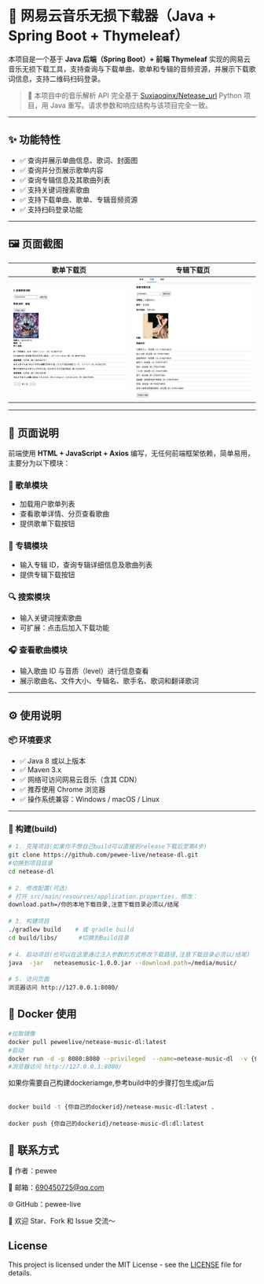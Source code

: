 # 🎵 网易云音乐无损下载器（Java + Spring Boot + Thymeleaf）

本项目是一个基于 **Java 后端（Spring Boot）+ 前端 Thymeleaf** 实现的网易云音乐无损下载工具，支持查询与下载单曲、歌单和专辑的音频资源，并展示下载歌词信息，支持二维码扫码登录。

> 📌 本项目中的音乐解析 API 完全基于 [Suxiaoqinx/Netease_url](https://github.com/Suxiaoqinx/Netease_url) Python 项目，用 Java 重写。请求参数和响应结构与该项目完全一致。

---

## ✨ 功能特性

- ✅ 查询并展示单曲信息、歌词、封面图
- ✅ 查询并分页展示歌单内容
- ✅ 查询专辑信息及其歌曲列表
- ✅ 支持关键词搜索歌曲
- ✅ 支持下载单曲、歌单、专辑音频资源
- ✅ 支持扫码登录功能

---

## 🖼️ 页面截图

| 歌单下载页 | 专辑下载页 |
|------------|-------------|
| ![歌单下载页面](https://raw.githubusercontent.com/pewee-live/netease-dl/refs/heads/master/pics/1.JPG) | ![专辑下载页面](https://raw.githubusercontent.com/pewee-live/netease-dl/refs/heads/master/pics/2.JPG) |

---

## 🧩 页面说明

前端使用 **HTML + JavaScript + Axios** 编写，无任何前端框架依赖，简单易用，主要分为以下模块：

### 🎵 歌单模块

- 加载用户歌单列表
- 查看歌单详情、分页查看歌曲
- 提供歌单下载按钮

### 💽 专辑模块

- 输入专辑 ID，查询专辑详细信息及歌曲列表
- 提供专辑下载按钮

### 🔍 搜索模块

- 输入关键词搜索歌曲
- 可扩展：点击后加入下载功能

### 🎧 查看歌曲模块

- 输入歌曲 ID 与音质（level）进行信息查看
- 展示歌曲名、文件大小、专辑名、歌手名、歌词和翻译歌词

---

## ⚙️ 使用说明

### 📦 环境要求

- ✅ Java 8 或以上版本
- ✅ Maven 3.x
- ✅ 网络可访问网易云音乐（含其 CDN）
- ✅ 推荐使用 Chrome 浏览器
- ✅ 操作系统兼容：Windows / macOS / Linux

---

### 🚀 构建(build)

```bash
# 1. 克隆项目(如果你不想自己build可以直接到release下载后至第4步)
git clone https://github.com/pewee-live/netease-dl.git
#切换到项目目录
cd netease-dl

# 2. 修改配置(可选)
# 打开 src/main/resources/application.properties，修改：
download.path=/你的本地下载目录,注意下载目录必须以/结尾

# 3. 构建项目
./gradlew build    # 或 gradle build
cd build/libs/  	#切换到Build目录

# 4. 启动项目(也可以在这里通过注入参数的方式修改下载路径,注意下载目录必须以/结尾)
java  -jar   neteasemusic-1.0.0.jar --download.path=/media/music/

# 5. 访问页面
浏览器访问 http://127.0.0.1:8080/

```

## 🐳 Docker 使用

```bash
#拉取镜像
docker pull peweelive/netease-music-dl:latest
#启动
docker run -d -p 8080:8080 --privileged  --name=netease-music-dl  -v {你自己的路径}:/media/music/ --restart unless-stopped  -e TZ=Asia/Shanghai peweelive/netease-music-dl:latest
#浏览器访问 http://127.0.0.1:8080/

```

如果你需要自己构建dockeriamge,参考build中的步骤打包生成jar后
```bash

docker build -t {你自己的dockerid}/netease-music-dl:latest .

docker push {你自己的dockerid}/netease-music-dl:dl:latest

```

## 🙋 联系方式
👤 作者：pewee

📧 邮箱：690450725@qq.com

🌐 GitHub：pewee-live

🎉 欢迎 Star、Fork 和 Issue 交流～

## License

This project is licensed under the MIT License - see the [LICENSE](LICENSE) file for details.
